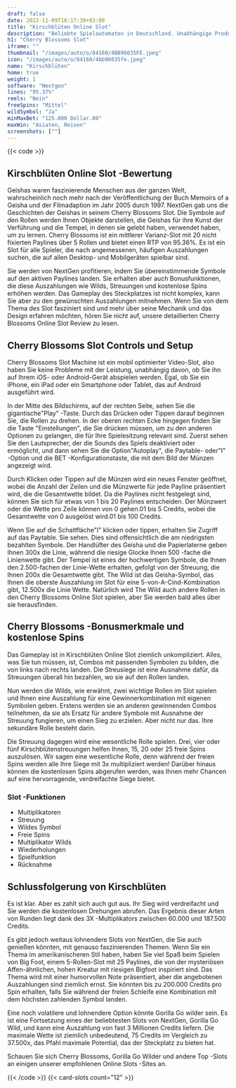 ```yaml
---
draft: false
date: 2022-11-09T16:17:38+03:00
title: "Kirschblüten Online Slot"
description: "Beliebte Spielautomaten in Deutschland. Unabhängige Produktbewertungen und exklusive Anmeldeangebote. Jetzt spielen!"
h1: "Cherry Blossoms Slot"
iframe: ""
thumbnail: "/images/auto/o/84160/4BB96035FE.jpeg"
icon: "/images/auto/o/84160/4bb96035fe.jpeg"
name: "Kirschblüten"
home: true
weight: 1
software: "Nextgen"
lines: "95.37%"
reels: "Nein"
freeSpins: "Mittel"
wildSymbol: "Ja"
minMaxBet: "125.000 Dollar.00"
maxWin: "Asiaten, Reisen"
screenshots: [""]
---
```


{{< code >}}<h2>Kirschblüten Online Slot -Bewertung</h2><p>Geishas waren faszinierende Menschen aus der ganzen Welt, wahrscheinlich noch mehr nach der Veröffentlichung der Buch Memoirs of a Geisha und der Filmadaption im Jahr 2005 durch 1997. NextGen gab uns die Geschichten der Geishas in seinem Cherry Blossoms Slot. Die Symbole auf den Rollen werden Ihnen Objekte darstellen, die Geishas für ihre Kunst der Verführung und die Tempel, in denen sie gelebt haben, verwendet haben, um zu lernen. Cherry Blossoms ist ein mittlerer Varianz-Slot mit 20 nicht fixierten Paylines über 5 Rollen und bietet einen RTP von 95.36%. Es ist ein Slot für alle Spieler, die nach angemessenen, häufigen Auszahlungen suchen, die auf allen Desktop- und Mobilgeräten spielbar sind.</p><p>Sie werden von NextGen profitieren, indem Sie übereinstimmende Symbole auf den aktiven Paylines landen. Sie erhalten aber auch Bonusfunktionen, die diese Auszahlungen wie Wilds, Streuungen und kostenlose Spins erhöhen werden. Das Gameplay des Steckplatzes ist nicht komplex, kann Sie aber zu den gewünschten Auszahlungen mitnehmen. Wenn Sie von dem Thema des Slot fasziniert sind und mehr über seine Mechanik und das Design erfahren möchten, hören Sie nicht auf, unsere detaillierten Cherry Blossoms Online Slot Review zu lesen.</p><h2>Cherry Blossoms Slot Controls und Setup</h2><p>Cherry Blossoms Slot Machine ist ein mobil optimierter Video-Slot, also haben Sie keine Probleme mit der Leistung, unabhängig davon, ob Sie ihn auf Ihrem iOS- oder Android-Gerät abspielen werden. Egal, ob Sie ein iPhone, ein iPad oder ein Smartphone oder Tablet, das auf Android ausgeführt wird.</p><p>In der Mitte des Bildschirms, auf der rechten Seite, sehen Sie die gigantische"Play" -Taste. Durch das Drücken oder Tippen darauf beginnen Sie, die Rollen zu drehen. In der oberen rechten Ecke hingegen finden Sie die Taste "Einstellungen", die Sie drücken müssen, um zu den anderen Optionen zu gelangen, die für Ihre Spielesitzung relevant sind. Zuerst sehen Sie den Lautsprecher, der die Sounds des Spiels deaktiviert oder ermöglicht, und dann sehen Sie die Option"Autoplay", die Paytable- oder"I" -Option und die BET -Konfigurationstaste, die mit dem Bild der Münzen angezeigt wird.</p><p>Durch Klicken oder Tippen auf die Münzen wird ein neues Fenster geöffnet, wobei die Anzahl der Zeilen und die Münzwerte für jede Payline präsentiert wird, die die Gesamtwette bildet. Da die Paylines nicht festgelegt sind, können Sie sich für etwas von 1 bis 20 Paylines entscheiden. Der Münzwert oder die Wette pro Zeile können von 0 gehen.01 bis 5 Credits, wobei die Gesamtwette von 0 ausgelöst wird.01 bis 100 Credits.</p><p>Wenn Sie auf die Schaltfläche"I" klicken oder tippen, erhalten Sie Zugriff auf das Paytable. Sie sehen. Dies sind offensichtlich die am niedrigsten bezahlten Symbole. Der Handlüfter des Geisha und die Papierlaterne geben Ihnen 300x die Linie, während die riesige Glocke Ihnen 500 -fache die Linienwette gibt. Der Tempel ist eines der hochwertigen Symbole, die Ihnen den 2.500-fachen der Linie-Wette erhalten, gefolgt von der Streuung, die Ihnen 200x die Gesamtwette gibt. The Wild ist das Geisha-Symbol, das Ihnen die oberste Auszahlung im Slot für eine 5-von-A-Cind-Kombination gibt, 12.500x die Linie Wette. Natürlich wird The Wild auch andere Rollen in den Cherry Blossoms Online Slot spielen, aber Sie werden bald alles über sie herausfinden.</p><h2>Cherry Blossoms -Bonusmerkmale und kostenlose Spins</h2><p>Das Gameplay ist in Kirschblüten Online Slot ziemlich unkompliziert. Alles, was Sie tun müssen, ist, Combos mit passenden Symbolen zu bilden, die von links nach rechts landen. Die Streusiege ist eine Ausnahme dafür, da Streuungen überall hin bezahlen, wo sie auf den Rollen landen.</p><p>Nun werden die Wilds, wie erwähnt, zwei wichtige Rollen im Slot spielen und Ihnen eine Auszahlung für eine Gewinnerkombination mit eigenen Symbolen geben. Erstens werden sie an anderen gewinnenden Combos teilnehmen, da sie als Ersatz für andere Symbole mit Ausnahme der Streuung fungieren, um einen Sieg zu erzielen. Aber nicht nur das. Ihre sekundäre Rolle besteht darin.</p><p>Die Streuung dagegen wird eine wesentliche Rolle spielen. Drei, vier oder fünf Kirschblütenstreuungen helfen Ihnen, 15, 20 oder 25 freie Spins auszulösen. Wir sagen eine wesentliche Rolle, denn während der freien Spins werden alle Ihre Siege mit 3x multipliziert werden! Darüber hinaus können die kostenlosen Spins abgerufen werden, was Ihnen mehr Chancen auf eine hervorragende, verdreifachte Siege bietet.</p><h3>
Slot -Funktionen</h3><ul>
<li></span>
Multiplikatoren</li>
<li></span>
Streuung</li>
<li></span>
Wildes Symbol</li>
<li></span>
Freie Spins</li>
<li></span>
Multiplikator Wilds</li>
<li></span>
Wiederholungen</li>
<li></span>
Spielfunktion</li>
<li></span>
Rücknahme</li></ul><h2>Schlussfolgerung von Kirschblüten</h2><p>Es ist klar. Aber es zahlt sich auch gut aus. Ihr Sieg wird verdreifacht und Sie werden die kostenlosen Drehungen abrufen. Das Ergebnis dieser Arten von Runden liegt dank des 3X -Multiplikators zwischen 60.000 und 187.500 Credits.</p><p>Es gibt jedoch weitaus lohnendere Slots von NextGen, die Sie auch genießen könnten, mit genauso faszinierenden Themen. Wenn Sie ein Thema im amerikanischeren Stil haben, haben Sie viel Spaß beim Spielen von Big Foot, einem 5-Rollen-Slot mit 25 Paylines, die von der mysteriösen Affen-ähnlichen, hohen Kreatur mit riesigen Bigfoot inspiriert sind. Das Thema wird mit einer humorvollen Note präsentiert, aber die angebotenen Auszahlungen sind ziemlich ernst. Sie könnten bis zu 200.000 Credits pro Spin erhalten, falls Sie während der freien Schleife eine Kombination mit dem höchsten zahlenden Symbol landen.</p><p>Eine noch volatilere und lohnendere Option könnte Gorilla Go wilder sein. Es ist eine Fortsetzung eines der beliebtesten Slots von NextGen, Gorilla Go Wild, und kann eine Auszahlung von fast 3 Millionen Credits liefern. Die maximale Wette ist ziemlich unbedeutend, 75 Credits im Vergleich zu 37.500x, das Pfahl maximale Potential, das der Steckplatz zu bieten hat.</p><p>Schauen Sie sich Cherry Blossoms, Gorilla Go Wilder und andere Top -Slots an einigen unserer empfohlenen Online Slots -Sites an.</p>{{< /code >}}
 {{< card-slots count="12" >}}